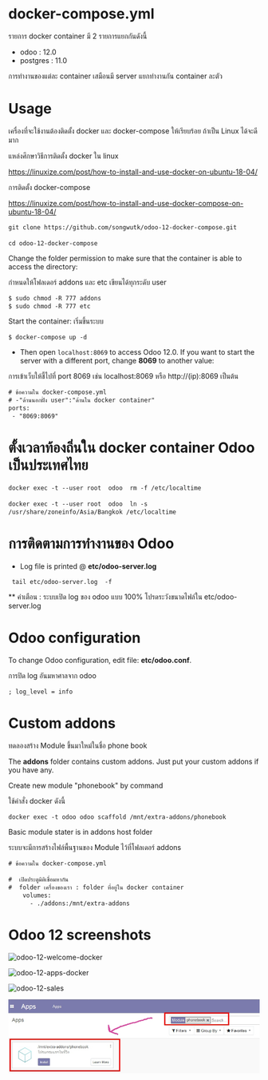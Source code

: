# docker-compose.yml

รายการ docker container มี 2 รายการแยกกันดังนี้

* odoo : 12.0
* postgres : 11.0

การทำงานของแต่ละ container เสมือนมี server แยกทำงานกัน container ละตัว

# Usage

เครื่องที่จะใช้งานต้องติดตั้ง docker และ docker-compose ให้เรียบร้อย ถ้าเป็น Linux ได้จะดีมาก

แหล่งศึกษาวิธีการติดตั้ง docker ใน linux

https://linuxize.com/post/how-to-install-and-use-docker-on-ubuntu-18-04/

การติดตั้ง docker-compose

https://linuxize.com/post/how-to-install-and-use-docker-compose-on-ubuntu-18-04/


```
git clone https://github.com/songwutk/odoo-12-docker-compose.git

cd odoo-12-docker-compose
```

Change the folder permission to make sure that the container is able to access the directory:

กำหนดให้โฟลเดอร์ addons และ etc เขียนได้ทุกระดับ user
```
$ sudo chmod -R 777 addons
$ sudo chmod -R 777 etc
```

Start the container:
เริ่มขึ้นระบบ
```
$ docker-compose up -d
```

* Then open `localhost:8069` to access Odoo 12.0. If you want to start the server with a different port, change **8069** to another value:

การเข้าเว็บให้ชี้ไปที่ port 8069 เช่น localhost:8069 หรือ http://(ip):8069 เป็นต้น
```
# ข้อความใน docker-compose.yml
# -"ด้านนอกฝั่ง user":"ด้านใน docker container"
ports:
 - "8069:8069"
```

# ตั้งเวลาท้องถิ่นใน docker container Odoo เป็นประเทศไทย
```
docker exec -t --user root  odoo  rm -f /etc/localtime

docker exec -t --user root  odoo  ln -s /usr/share/zoneinfo/Asia/Bangkok /etc/localtime
```

# การติดตามการทำงานของ Odoo

* Log file is printed @ **etc/odoo-server.log**
 
```
 tail etc/odoo-server.log  -f
```

** คำเตือน : ระบบเปิด log ของ odoo แบบ 100% โปรดระวังขนาดไฟล์ใน etc/odoo-server.log

# Odoo configuration

To change Odoo configuration, edit file: **etc/odoo.conf**.

การปิด log อันมหาศาลจาก odoo

```
; log_level = info

```


# Custom addons

ทดลองสร้าง Module ขึ้นมาใหม่ในชื่อ phone book 

The **addons** folder contains custom addons. Just put your custom addons if you have any.

Create new module "phonebook" by command

ใช้คำสั่ง docker ดังนี้

```
docker exec -t odoo odoo scaffold /mnt/extra-addons/phonebook
```

Basic module stater is in addons host folder

ระบบจะมีการสร้างไฟล์พื้นฐานของ Module ไว้ที่โฟลเดอร์ addons

```
# ข้อความใน docker-compose.yml

#  เปิดประตูมิติเชื่อมหากัน
#  folder เครื่องของเรา : folder ที่อยู่ใน docker container
    volumes:
      - ./addons:/mnt/extra-addons
```



# Odoo 12 screenshots

![odoo-12-welcome-docker](screenshots/odoo-12-welcome-screenshot.png)

![odoo-12-apps-docker](screenshots/odoo-12-apps-screenshot.png)

![odoo-12-sales](screenshots/odoo-12-sales-screen.png)

![your new module ](screenshots/phonebook.png)
